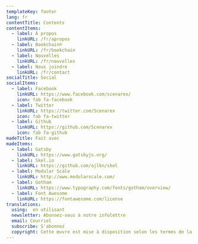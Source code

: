 ```yaml
---
templateKey: footer
lang: fr
contentTitle: Contents
contentItems:
  - label: À propos
    linkURL: /fr/apropos
  - label: Bookchain®
    linkURL: /fr/bookchain
  - label: Nouvelles
    linkURL: /fr/nouvelles
  - label: Nous joindre
    linkURL: /fr/contact
socialTitle: Social
socialItems:
  - label: Facebook
    linkURL: https://www.facebook.com/scenarex/
    icon: fab fa-facebook
  - label: Twitter
    linkURL: https://twitter.com/Scenarex
    icon: fab fa-twitter
  - label: Github
    linkURL: https://github.com/Scenarex
    icon: fab fa-github
madeTitle: Fait avec
madeItems:
  - label: Gatsby
    linkURL: https://www.gatsbyjs.org/
  - label: Skel.io
    linkURL: https://github.com/ajlkn/skel
  - label: Modular Scale
    linkURL: http://www.modularscale.com/
  - label: Gotham
    linkURL: https://www.typography.com/fonts/gotham/overview/
  - label: Font Awesome
    linkURL: https://fontawesome.com/license
translations:
  using:  en utilisant
  newsletter: Abonnez-vous à notre infolettre
  email: Courriel
  subscribe: S'abonnez
  copyright: Cette œuvre est mise à disposition selon les termes de la
---
```


